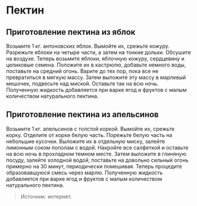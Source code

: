 # Пектин
## Приготовление пектина из яблок
Возьмите 1 кг. антоновских яблок. Вымойте их, срежьте кожуру. Разрежьте яблоки на четыре части, а затем на тонкие дольки. Обсушите на воздухе. Теперь возьмите яблоки, яблочную кожуру, сердцевину и целиковые семена. Положите их в кастрюлю, добавьте немного воды, поставьте на средний огонь. Варите до тех пор, пока все не превратиться в мягкую массу. Затем выложите эту массу в марлевый мешочек, подвесьте над миской. Оставьте так на всю ночь. Полученную жидкость добавляется при варке ягод и фруктов с малым количеством натурального пектина.

## Приготовление пектина из апельсинов
Возьмите 1 кг. апельсинов с толстой коркой. Вымойте их, срежьте корку. Отделите от корки белую часть. Порежьте белую часть на небольшие кусочки. Выложите их в отдельную миску, залейте лимонным соком пополам с водой. Накройте все салфеткой и оставьте на всю ночь в прохладном темном месте. Затем выложите в глиняную посуду, залейте холодной водой, поставьте на довольно сильный огонь примерно на 30 минут, периодически помешивая. Теперь процедите образовавшуюся смесь через марлю. Полученную жидкость добавляется при варке ягод и фруктов с малым количеством натурального пектина.

> Источник: интернет.
